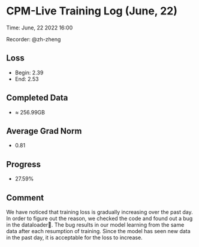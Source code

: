 
# CPM-Live Training Log (June, 22)

Time: June, 22 2022 16:00

Recorder: @zh-zheng

## Loss
- Begin: 2.39
- End: 2.53  
	
## Completed Data
- $\approx$ 256.99GB

## Average Grad Norm
- 0.81

## Progress
- 27.59%

## Comment

We have noticed that training loss is gradually increasing over the past day. In order to figure out the reason, we checked the code and found out a bug in the dataloader🧐. The bug results in our model learning from the same data after each resumption of training. Since the model has seen new data in the past day, it is acceptable for the loss to increase.
